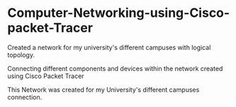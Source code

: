 # Computer-Networking-using-Cisco-packet-Tracer
Created a network for my university's different campuses with logical topology.

Connecting different components and devices within the network created using Cisco Packet Tracer

This Network was created for my University's different campuses connection.
